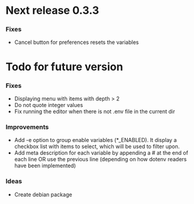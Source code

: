 # Next release 0.3.3

### Fixes
+ Cancel button for preferences resets the variables

# Todo for future version

### Fixes
- Displaying menu with items with depth > 2
- Do not quote integer values
- Fix running the editor when there is not .env file in the current dir

### Improvements
- Add -e option to group enable variables (*_ENABLED). It display a checkbox
  list with items to select, which will be used to filter upon.
- Add meta description for each variable by appending a # at the end of each
  line OR use the previous line (depending on how dotenv readers have been
  implemented)

### Ideas
- Create debian package




